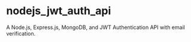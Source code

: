 # nodejs_jwt_auth_api
A Node.js, Express.js, MongoDB, and JWT Authentication API with email verification.
